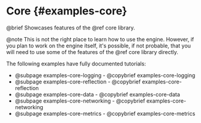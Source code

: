# Core {#examples-core}

@brief Showcases features of the @ref core library.

@note This is not the right place to learn how to use the engine. However, if
you plan to work on the engine itself, it's possible, if not probable, that you
will need to use some of the features of the @ref core library directly.

The following examples have fully documented tutorials:

- @subpage examples-core-logging - @copybrief examples-core-logging
- @subpage examples-core-reflection - @copybrief examples-core-reflection
- @subpage examples-core-data - @copybrief examples-core-data
- @subpage examples-core-networking - @copybrief examples-core-networking
- @subpage examples-core-metrics - @copybrief examples-core-metrics
